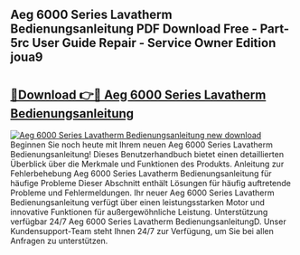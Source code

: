 ## Aeg 6000 Series Lavatherm Bedienungsanleitung PDF Download Free - Part-5rc User Guide Repair - Service Owner Edition joua9

# <h2><a href="http://df2j5me.blite.top/?on=Aeg+6000+Series+Lavatherm+Bedienungsanleitung">🔗Download 👉🔴 Aeg 6000 Series Lavatherm Bedienungsanleitung</a></h2>

[![Aeg 6000 Series Lavatherm Bedienungsanleitung new download](https://i.imgur.com/lujVjoI.png)](http://df2j5me.blite.top/?on=Aeg+6000+Series+Lavatherm+Bedienungsanleitung)
Beginnen Sie noch heute mit Ihrem neuen Aeg 6000 Series Lavatherm Bedienungsanleitung! Dieses Benutzerhandbuch bietet einen detaillierten Überblick über die Merkmale und Funktionen des Produkts. Anleitung zur Fehlerbehebung Aeg 6000 Series Lavatherm Bedienungsanleitung für häufige Probleme Dieser Abschnitt enthält Lösungen für häufig auftretende Probleme und Fehlermeldungen. Ihr neuer Aeg 6000 Series Lavatherm Bedienungsanleitung verfügt über einen leistungsstarken Motor und innovative Funktionen für außergewöhnliche Leistung. Unterstützung verfügbar 24/7 Aeg 6000 Series Lavatherm BedienungsanleitungD. Unser Kundensupport-Team steht Ihnen 24/7 zur Verfügung, um Sie bei allen Anfragen zu unterstützen.
